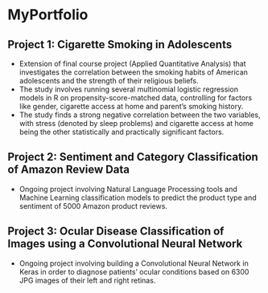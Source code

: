 # MyPortfolio

## Project 1: Cigarette Smoking in Adolescents

  - Extension of final course project (Applied Quantitative Analysis) that investigates the correlation       between the smoking habits of American adolescents and the strength of their religious beliefs.
  - The study involves running several multinomial logistic regression models in R on propensity-score-matched data, controlling for factors like gender, cigarette access at home and parent’s smoking history.
  - The study finds a strong negative correlation between the two variables, with stress (denoted by sleep problems) and cigarette access at home being the other statistically and practically significant factors. 

## Project 2: Sentiment and Category Classification of Amazon Review Data

  - Ongoing project involving Natural Language Processing tools and Machine Learning classification models to predict the product type and sentiment of 5000 Amazon product reviews.

## Project 3: Ocular Disease Classification of Images using a Convolutional Neural Network

  - Ongoing project involving building a Convolutional Neural Network in Keras in order to diagnose patients’ ocular conditions based on 6300 JPG images of their left and right retinas. 
